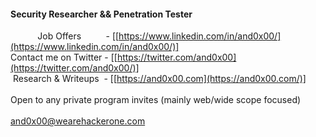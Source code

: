 #### Security Researcher && Penetration Tester

&nbsp;&nbsp;&nbsp;&nbsp;&nbsp;&nbsp;&nbsp;&nbsp;&nbsp;&nbsp; Job Offers &nbsp;&nbsp;&nbsp;&nbsp;&nbsp;&nbsp;&nbsp;&nbsp;&nbsp;- [[https://www.linkedin.com/in/and0x00/](https://www.linkedin.com/in/and0x00/)]<br>
Contact me on Twitter - [[https://twitter.com/and0x00](https://twitter.com/and0x00/)]<br>
&nbsp;Research & Writeups &nbsp;- [[https://and0x00.com](https://and0x00.com/)]<br>
<br>
Open to any private program invites (mainly web/wide scope focused)<br>
<br>
[and0x00@wearehackerone.com](mailto:and0x00@wearehackerone.com)
